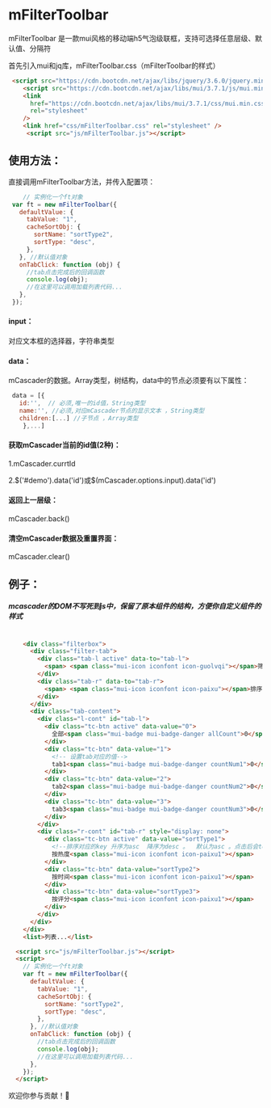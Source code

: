 # mFilterToolbar

mFilterToolbar 是一款mui风格的移动端h5气泡级联框，支持可选择任意层级、默认值、分隔符




首先引入mui和jq库，mFilterToolbar.css（mFilterToolbar的样式）
```html
 <script src="https://cdn.bootcdn.net/ajax/libs/jquery/3.6.0/jquery.min.js"></script>
    <script src="https://cdn.bootcdn.net/ajax/libs/mui/3.7.1/js/mui.min.js"></script>
    <link
      href="https://cdn.bootcdn.net/ajax/libs/mui/3.7.1/css/mui.min.css"
      rel="stylesheet"
    />
    <link href="css/mFilterToolbar.css" rel="stylesheet" />
     <script src="js/mFilterToolbar.js"></script>
```
## 使用方法：
直接调用mFilterToolbar方法，并传入配置项：

   ```javascript
       // 实例化一个ft对象
    var ft = new mFilterToolbar({
      defaultValue: {
        tabValue: "1",
        cacheSortObj: {
          sortName: "sortType2",
          sortType: "desc",
        },
      }, //默认值对象
      onTabClick: function (obj) {
        //tab点击完成后的回调函数
        console.log(obj);
        //在这里可以调用加载列表代码...
      },
    });
   ```

#### input：


对应文本框的选择器，字符串类型


#### data：


mCascader的数据。Array类型，树结构，data中的节点必须要有以下属性：

```javascript
 data = [{
   id:'',  // 必须,唯一的id值，String类型
   name:'', //必须,对应mCascader节点的显示文本 ，String类型
   children:[...] //子节点 ，Array类型
    },...]
```

#### 获取mCascader当前的id值(2种)：


1.mCascader.currtId

2.$('#demo').data('id')或$(mCascader.options.input).data('id')


#### 返回上一层级：


mCascader.back()
      
      
#### 清空mCascader数据及重置界面：


mCascader.clear()
     

## 例子：
##### mcascader的DOM不写死到js中，保留了原本组件的结构，方便你自定义组件的样式
``` html
 
    <div class="filterbox">
      <div class="filter-tab">
        <div class="tab-l active" data-to="tab-l">
          <span> <span class="mui-icon iconfont icon-guolvqi"></span>筛选</span>
        </div>
        <div class="tab-r" data-to="tab-r">
          <span> <span class="mui-icon iconfont icon-paixu"></span>排序</span>
        </div>
      </div>
      <div class="tab-content">
        <div class="l-cont" id="tab-l">
          <div class="tc-btn active" data-value="0">
            全部<span class="mui-badge mui-badge-danger allCount">0</span>
          </div>
          <div class="tc-btn" data-value="1">
            <!-- 设置tab对应的值-->
            tab1<span class="mui-badge mui-badge-danger countNum1">0</span>
          </div>
          <div class="tc-btn" data-value="2">
            tab2<span class="mui-badge mui-badge-danger countNum2">0</span>
          </div>
          <div class="tc-btn" data-value="3">
            tab3<span class="mui-badge mui-badge-danger countNum3">0</span>
          </div>
        </div>
        <div class="r-cont" id="tab-r" style="display: none">
          <div class="tc-btn active" data-value="sortType1">
            <!--排序对应的key 升序为asc  降序为desc 。  默认为asc 。点击后会toggle这两个值-->
            按热度<span class="mui-icon iconfont icon-paixu1"></span>
          </div>
          <div class="tc-btn" data-value="sortType2">
            按时间<span class="mui-icon iconfont icon-paixu1"></span>
          </div>
          <div class="tc-btn" data-value="sortType3">
            按评分<span class="mui-icon iconfont icon-paixu1"></span>
          </div>
        </div>
      </div>
    </div>
    <list>列表...</list>

  <script src="js/mFilterToolbar.js"></script>
  <script>
    // 实例化一个ft对象
    var ft = new mFilterToolbar({
      defaultValue: {
        tabValue: "1",
        cacheSortObj: {
          sortName: "sortType2",
          sortType: "desc",
        },
      }, //默认值对象
      onTabClick: function (obj) {
        //tab点击完成后的回调函数
        console.log(obj);
        //在这里可以调用加载列表代码...
      },
    });
  </script>
```


欢迎你参与贡献！👏
